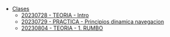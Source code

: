 * [Clases](./README.md)
  - [20230728 - TEORIA - Intro](./clases/20230728/README.md)
  - [20230729 - PRACTICA - Principios dinamica navegacion](./clases/20230729/README.md)
  - [20230804 - TEORIA - 1. RUMBO](./clases/20230804/README.md)
